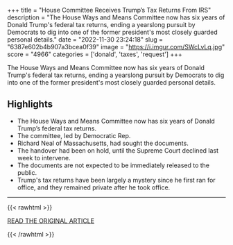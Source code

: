 +++
title = "House Committee Receives Trump’s Tax Returns From IRS"
description = "The House Ways and Means Committee now has six years of Donald Trump's federal tax returns, ending a yearslong pursuit by Democrats to dig into one of the former president's most closely guarded personal details."
date = "2022-11-30 23:24:18"
slug = "6387e602b4b907a3bcea0f39"
image = "https://i.imgur.com/SWcLvLq.jpg"
score = "4966"
categories = ['donald', 'taxes', 'request']
+++

The House Ways and Means Committee now has six years of Donald Trump's federal tax returns, ending a yearslong pursuit by Democrats to dig into one of the former president's most closely guarded personal details.

## Highlights

- The House Ways and Means Committee now has six years of Donald Trump’s federal tax returns.
- The committee, led by Democratic Rep.
- Richard Neal of Massachusetts, had sought the documents.
- The handover had been on hold, until the Supreme Court declined last week to intervene.
- The documents are not expected to be immediately released to the public.
- Trump's tax returns have been largely a mystery since he first ran for office, and they remained private after he took office.

---

{{< rawhtml >}}
  <p class="article-category">
    <a target="_blank" href="https://www.cnn.com/2022/11/30/politics/house-ways-and-means-committee-now-has-donald-trumps-federal-tax-returns/index.html">READ THE ORIGINAL ARTICLE</a>
  </p>
{{< /rawhtml >}}
